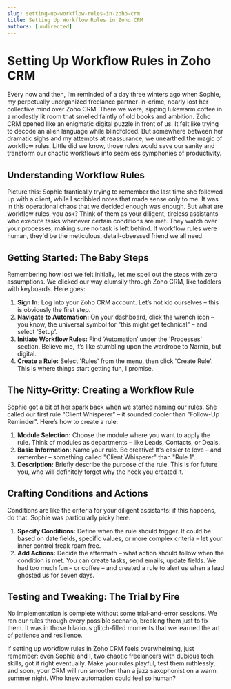 ```yaml
---
slug: setting-up-workflow-rules-in-zoho-crm
title: Setting Up Workflow Rules in Zoho CRM
authors: [undirected]
---
```



# Setting Up Workflow Rules in Zoho CRM

Every now and then, I’m reminded of a day three winters ago when Sophie, my perpetually unorganized freelance partner-in-crime, nearly lost her collective mind over Zoho CRM. There we were, sipping lukewarm coffee in a modestly lit room that smelled faintly of old books and ambition. Zoho CRM opened like an enigmatic digital puzzle in front of us. It felt like trying to decode an alien language while blindfolded. But somewhere between her dramatic sighs and my attempts at reassurance, we unearthed the magic of workflow rules. Little did we know, those rules would save our sanity and transform our chaotic workflows into seamless symphonies of productivity.

## Understanding Workflow Rules

Picture this: Sophie frantically trying to remember the last time she followed up with a client, while I scribbled notes that made sense only to me. It was in this operational chaos that we decided enough was enough. But what are workflow rules, you ask? Think of them as your diligent, tireless assistants who execute tasks whenever certain conditions are met. They watch over your processes, making sure no task is left behind. If workflow rules were human, they'd be the meticulous, detail-obsessed friend we all need.

## Getting Started: The Baby Steps

Remembering how lost we felt initially, let me spell out the steps with zero assumptions. We clicked our way clumsily through Zoho CRM, like toddlers with keyboards. Here goes:

1. **Sign In:** Log into your Zoho CRM account. Let’s not kid ourselves – this is obviously the first step. 
2. **Navigate to Automation:** On your dashboard, click the wrench icon – you know, the universal symbol for "this might get technical" – and select ‘Setup’.
3. **Initiate Workflow Rules:** Find ‘Automation’ under the 'Processes' section. Believe me, it’s like stumbling upon the wardrobe to Narnia, but digital.
4. **Create a Rule:** Select 'Rules' from the menu, then click 'Create Rule'. This is where things start getting fun, I promise.

## The Nitty-Gritty: Creating a Workflow Rule

Sophie got a bit of her spark back when we started naming our rules. She called our first rule “Client Whisperer” – it sounded cooler than "Follow-Up Reminder". Here’s how to create a rule:

1. **Module Selection:** Choose the module where you want to apply the rule. Think of modules as departments – like Leads, Contacts, or Deals.
2. **Basic Information:** Name your rule. Be creative! It's easier to love – and remember – something called "Client Whisperer" than "Rule 1".
3. **Description:** Briefly describe the purpose of the rule. This is for future you, who will definitely forget why the heck you created it.

## Crafting Conditions and Actions

Conditions are like the criteria for your diligent assistants: if this happens, do that. Sophie was particularly picky here:

1. **Specify Conditions:** Define when the rule should trigger. It could be based on date fields, specific values, or more complex criteria – let your inner control freak roam free.
2. **Add Actions:** Decide the aftermath – what action should follow when the condition is met. You can create tasks, send emails, update fields. We had too much fun – or coffee – and created a rule to alert us when a lead ghosted us for seven days.

## Testing and Tweaking: The Trial by Fire

No implementation is complete without some trial-and-error sessions. We ran our rules through every possible scenario, breaking them just to fix them. It was in those hilarious glitch-filled moments that we learned the art of patience and resilience.

If setting up workflow rules in Zoho CRM feels overwhelming, just remember: even Sophie and I, two chaotic freelancers with dubious tech skills, got it right eventually. Make your rules playful, test them ruthlessly, and soon, your CRM will run smoother than a jazz saxophonist on a warm summer night. Who knew automation could feel so human?
